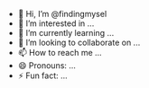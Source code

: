 - 👋 Hi, I’m @findingmysel
- 👀 I’m interested in ...
- 🌱 I’m currently learning ...
- 💞️ I’m looking to collaborate on ...
- 📫 How to reach me ...
- 😄 Pronouns: ...
- ⚡ Fun fact: ...

<!---
findingmysel/findingmysel is a ✨ special ✨ repository because its `README.md` (this file) appears on your GitHub profile.
You can click the Preview link to take a look at your changes.
--->

